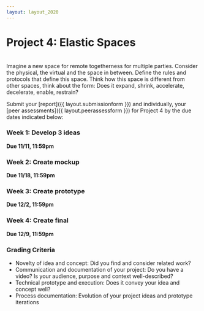 ```yaml
---
layout: layout_2020
---
```


# Project 4: Elastic Spaces
<br>
Imagine a new space for remote togetherness for multiple parties. Consider the physical, the virtual and the space in between. Define the rules and protocols that define this space. Think how this space is different from other spaces, think about the form: Does it expand, shrink, accelerate, decelerate, enable, restrain? 

Submit your [report]({{ layout.submissionform }}) and individually, your [peer assessments]({{ layout.peerassessform }}) for Project 4 by the due dates indicated below:

### Week 1: Develop 3 ideas
**Due 11/11, 11:59pm**

### Week 2: Create mockup
**Due 11/18, 11:59pm**

### Week 3: Create prototype
**Due 12/2, 11:59pm**

### Week 4: Create final
**Due 12/9, 11:59pm**

### Grading Criteria
- Novelty of idea and concept: Did you find and consider related work?
- Communication and documentation of your project: Do you have a video? Is your audience, purpose and context well-described? 
- Technical prototype and execution: Does it convey your idea and concept well? 
- Process documentation: Evolution of your project ideas and prototype iterations

